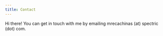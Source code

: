 ```yaml
---
title: Contact
---
```


Hi there! You can get in touch with me by emailing mrecachinas (at) spectric (dot) com.
